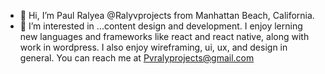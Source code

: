 - 👋 Hi, I’m Paul Ralyea @Ralyvprojects from Manhattan Beach, California.
- 👀 I’m interested in ...content design and development. I enjoy lerning new languages and frameworks like react and react native, along with work in wordpress.
I also enjoy wireframing, ui, ux, and design in general. 
You can reach me at Pvralyprojects@gmail.com
